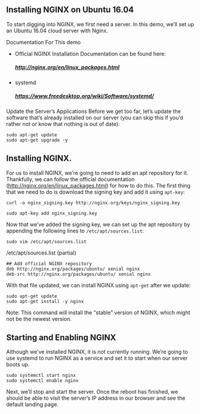 ## Installing NGINX on Ubuntu 16.04

To start digging into NGINX, we first need a server. In this demo, we’ll set up an Ubuntu 16.04 cloud server with Nginx.

Documentation For This demo
- Official NGINX Installation Documentation can be found here:
  ##### http://nginx.org/en/linux_packages.html
- systemd
  ##### https://www.freedesktop.org/wiki/Software/systemd/

Update the Server’s Applications
Before we get too far, let’s update the software that’s already installed on our server (you can skip this if you’d rather not or know that nothing is out of date):
```
sudo apt-get update
sudo apt-get upgrade -y
```

## Installing NGINX.

For us to install NGINX, we’re going to need to add an apt repository for it.\
Thankfully, we can follow the official documentation (http://nginx.org/en/linux_packages.html) for how to do this.
The first thing that we need to do is download the signing key and add it using `apt-key`:
```
curl -o nginx_signing.key http://nginx.org/keys/nginx_signing.key
```
```
sudo apt-key add nginx_signing.key
```

Now that we’ve added the signing key, we can set up the apt repository by appending the following lines to `/etc/apt/sources.list`:
```
sudo vim /etc/apt/sources.list
```

/etc/apt/sources.list (partial)
```
## Add official NGINX repository
deb http://nginx.org/packages/ubuntu/ xenial nginx
deb-src http://nginx.org/packages/ubuntu/ xenial nginx
```

With that file updated, we can install NGINX using `apt-get` after we update:
```
sudo apt-get update
sudo apt-get install -y nginx
```
Note: This command will install the “stable” version of NGINX, which might not be the newest version.

## Starting and Enabling NGINX
Although we’ve installed NGINX, it is not currently running. We’re going to use systemd to run NGINX as a service and set it to start when our server boots up.
```
sudo systemctl start nginx
sudo systemctl enable nginx
```

Next, we’ll stop and start the server. Once the reboot has finished, we should be able to visit the server’s IP address in our browser and see the default landing page.
